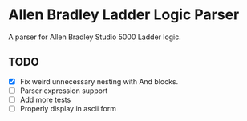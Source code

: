 # Allen Bradley Ladder Logic Parser
A parser for Allen Bradley Studio 5000 Ladder logic.

## TODO

- [x] Fix weird unnecessary nesting with And blocks.
- [ ] Parser expression support
- [ ] Add more tests
- [ ] Properly display in ascii form